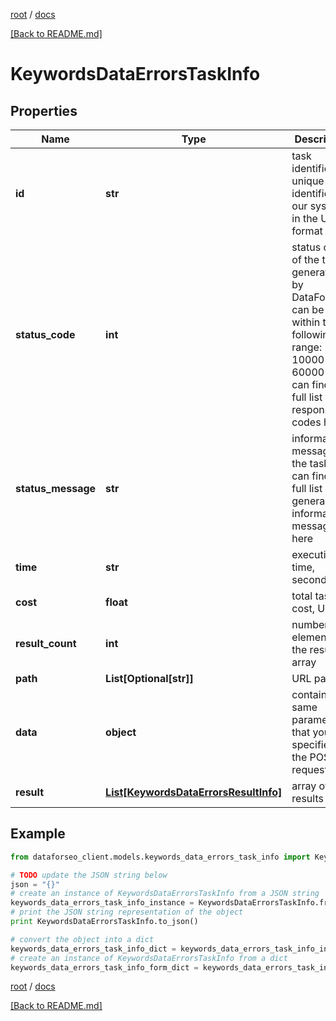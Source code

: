 [root](./../ "root") / [docs](./ "docs")

[[Back to README.md]](./../README.md "[Back to README.md]")

# KeywordsDataErrorsTaskInfo

## Properties

Name | Type | Description | Notes
------------ | ------------- | ------------- | -------------
**id** | **str** | task identifier unique task identifier in our system in the UUID format | [optional]
**status_code** | **int** | status code of the task generated by DataForSEO, can be within the following range: 10000-60000 you can find the full list of the response codes here | [optional]
**status_message** | **str** | informational message of the task you can find the full list of general informational messages here | [optional]
**time** | **str** | execution time, seconds | [optional]
**cost** | **float** | total tasks cost, USD | [optional]
**result_count** | **int** | number of elements in the result array | [optional]
**path** | **List[Optional[str]]** | URL path | [optional]
**data** | **object** | contains the same parameters that you specified in the POST request | [optional]
**result** | [**List[KeywordsDataErrorsResultInfo]**](KeywordsDataErrorsResultInfo.md) | array of results | [optional]

## Example

```python
from dataforseo_client.models.keywords_data_errors_task_info import KeywordsDataErrorsTaskInfo

# TODO update the JSON string below
json = "{}"
# create an instance of KeywordsDataErrorsTaskInfo from a JSON string
keywords_data_errors_task_info_instance = KeywordsDataErrorsTaskInfo.from_json(json)
# print the JSON string representation of the object
print KeywordsDataErrorsTaskInfo.to_json()

# convert the object into a dict
keywords_data_errors_task_info_dict = keywords_data_errors_task_info_instance.to_dict()
# create an instance of KeywordsDataErrorsTaskInfo from a dict
keywords_data_errors_task_info_form_dict = keywords_data_errors_task_info.from_dict(keywords_data_errors_task_info_dict)
```

  

[root](./../ "root") / [docs](./ "docs")

[[Back to README.md]](./../README.md "[Back to README.md]")